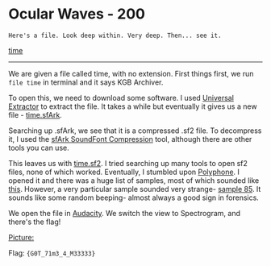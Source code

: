# Ocular Waves - 200

	Here's a file. Look deep within. Very deep. Then... see it.
	
[time](time)

------------------

We are given a file called time, with no extension. First things first, we run
```file time``` in terminal and it says KGB Archiver.

To open this, we need to download some software. I used [Universal Extractor](http://www.portablefreeware.com/?id=641) to extract the file. It takes a while but eventually it gives us a new file - [time.sfArk](time.sfArk).

Searching up .sfArk, we see that it is a compressed .sf2 file. To decompress it, I used the [sfArk SoundFont Compression](http://melodymachine.com/sfark.htm) tool, although there are other tools you can use.

This leaves us with [time.sf2](time.sf2). I tried searching up many tools to open sf2 files, none of which worked. Eventually, I stumbled upon [Polyphone](http://www.polyphone.fr/). I opened it and there was a huge list of samples, most of which sounded like [this](1.wav). However, a very particular sample sounded very strange- [sample 85]((85).wav). It sounds like some random beeping- almost always a good sign in forensics.

We open the file in [Audacity](http://www.audacityteam.org/). We switch the view to Spectrogram, and there's the flag!

[Picture:](flag.png)

Flag: ```{G0T_71m3_4_M33333}```